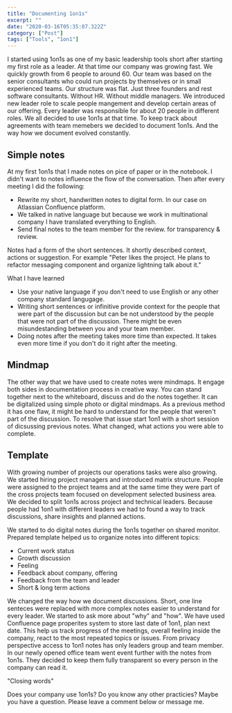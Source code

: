 ```yaml
---
title: "Documenting 1on1s"
excerpt: ""
date: "2020-03-16T05:35:07.322Z"
category: ["Post"]
tags: ["Tools", "1on1"]
---
```


I started using 1on1s as one of my basic leadership tools short after starting my first role as a leader. At that time our company was growing fast. We quickly growth from 6 people to around 60. Our team was based on the senior consultants who could run projects by themselves or in small experienced teams. Our structure was flat. Just three founders and rest software consultants. Without HR. Without middle managers.
We introduced new leader role to scale people mangement and develop certain areas of our offering. Every leader was responsible for about 20 people in different roles. We all decided to use 1on1s at that time. To keep track about agreements with team memebers we decided to document 1on1s. And the way how we document evolved constantly.

<h2>Simple notes</h2>

At my first 1on1s that I made notes on pice of paper or in the notebook. I didn't want to notes influence the flow of the conversation. Then after every meeting I did the following:

- Rewrite my short, handwritten notes to digital form. In our case on Atlassian Confluence platform.
- We talked in native language but because we work in multinational company I have translated everything to English.
- Send final notes to the team member for the review. for transparency & review.

Notes had a form of the short sentences. It shortly described context, actions or suggestion. For example "Peter likes the project. He plans to refactor messaging component and organize lightning talk about it."

What I have learned

- Use your native language if you don't need to use English or any other company standard langugage.
- Writing short sentences or infinitive provide context for the people that were part of the discussion but can be not understood by the people that were not part of the discussion. There might be even misundestanding between you and your team member.
- Doing notes after the meeting takes more time than expected. It takes even more time if you don't do it right after the meeting.

<h2>Mindmap</h2>

The other way that we have used to create notes were mindmaps. It engage both sides in documentation process in creative way. You can stand together next to the whiteboard, discuss and do the notes together. It can be digitalized using simple photo or digital mindmaps. As a previous method it has one flaw, it might be hard to understand for the people that weren't part of the discussion. To resolve that issue start 1on1 with a short session of dicsussing previous notes. What changed, what actions you were able to complete.

<h2>Template</h2>

With growing number of projects our operations tasks were also growing. We started hiring project managers and introduced matrix structure. People were assigned to the project teams and at the same time they were part of the cross projects team focused on development selected business area. We decided to split 1on1s across project and technical leaders. Because people had 1on1 with different leaders we had to found a way to track discussions, share insights and planned actions.

We started to do digital notes during the 1on1s together on shared monitor. Prepared template helped us to organize notes into different topics:

- Current work status
- Growth discussion
- Feeling
- Feedback about company, offering
- Feedback from the team and leader
- Short & long term actions

We changed the way how we document discussions. Short, one line senteces were replaced with more complex notes easier to understand for every leader. We started to ask more about "why" and "how".
We have used Confluence page properites system to store last date of 1on1, plan next date. This help us track progress of the meetings, overall feeling inside the company, react to the most repeated topics or issues.
From privacy perspective access to 1on1 notes has only leaders group and team member. In our newly opened office team went event further with the notes from 1on1s. They decided to keep them fully transparent so every person in the company can read it.

"Closing words"

Does your company use 1on1s? Do you know any other practicies? Maybe you have a question. Please leave a comment below or message me.
